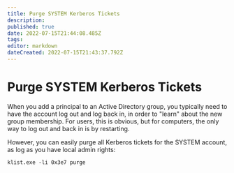 ```yaml
---
title: Purge SYSTEM Kerberos Tickets
description: 
published: true
date: 2022-07-15T21:44:08.485Z
tags: 
editor: markdown
dateCreated: 2022-07-15T21:43:37.792Z
---
```


# Purge SYSTEM Kerberos Tickets

When you add a principal to an Active Directory group, you typically need to have the account log out and log back in, in order to "learn" about the new group membership. For users, this is obvious, but for computers, the only way to log out and back in is by restarting.

However, you can easily purge all Kerberos tickets for the SYSTEM account, as log as you have local admin rights:

```
klist.exe -li 0x3e7 purge
```